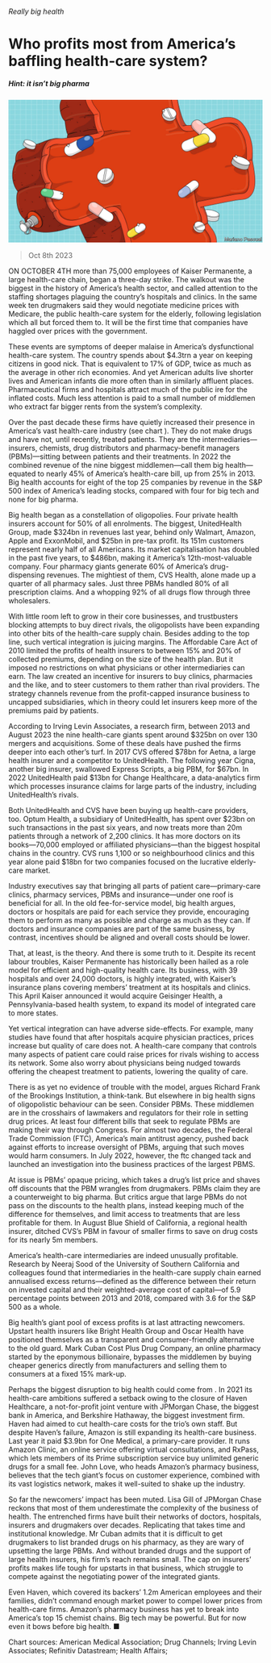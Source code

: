 ###### Really big health

# Who profits most from America’s baffling health-care system? 

##### Hint: it isn’t big pharma 

![image](images/20231014_WBD001.jpg) 

> Oct 8th 2023 

ON OCTOBER 4TH more than 75,000 employees of Kaiser Permanente, a large health-care chain, began a three-day strike. The walkout was the biggest in the history of America’s health sector, and called attention to the staffing shortages plaguing the country’s hospitals and clinics. In the same week ten drugmakers said they would negotiate medicine prices with Medicare, the public health-care system for the elderly, following legislation which all but forced them to. It will be the first time that companies have haggled over prices with the government.

These events are symptoms of deeper malaise in America’s dysfunctional health-care system. The country spends about $4.3trn a year on keeping citizens in good nick. That is equivalent to 17% of GDP, twice as much as the average in other rich economies. And yet American adults live shorter lives and American infants die more often than in similarly affluent places. Pharmaceutical firms and hospitals attract much of the public ire for the inflated costs. Much less attention is paid to a small number of middlemen who extract far bigger rents from the system’s complexity. 

Over the past decade these firms have quietly increased their presence in America’s vast health-care industry (see chart ). They do not make drugs and have not, until recently, treated patients. They are the intermediaries—insurers, chemists, drug distributors and pharmacy-benefit managers (PBMs)—sitting between patients and their treatments. In 2022 the combined revenue of the nine biggest middlemen—call them big health—equated to nearly 45% of America’s health-care bill, up from 25% in 2013. Big health accounts for eight of the top 25 companies by revenue in the S&amp;P 500 index of America’s leading stocks, compared with four for big tech and none for big pharma. 



Big health began as a constellation of oligopolies. Four private health insurers account for 50% of all enrolments. The biggest, UnitedHealth Group, made $324bn in revenues last year, behind only Walmart, Amazon, Apple and ExxonMobil, and $25bn in pre-tax profit. Its 151m customers represent nearly half of all Americans. Its market capitalisation has doubled in the past five years, to $486bn, making it America’s 12th-most-valuable company. Four pharmacy giants generate 60% of America’s drug-dispensing revenues. The mightiest of them, CVS Health, alone made up a quarter of all pharmacy sales. Just three PBMs handled 80% of all prescription claims. And a whopping 92% of all drugs flow through three wholesalers.

With little room left to grow in their core businesses, and trustbusters blocking attempts to buy direct rivals, the oligopolists have been expanding into other bits of the health-care supply chain. Besides adding to the top line, such vertical integration is juicing margins. The Affordable Care Act of 2010 limited the profits of health insurers to between 15% and 20% of collected premiums, depending on the size of the health plan. But it imposed no restrictions on what physicians or other intermediaries can earn. The law created an incentive for insurers to buy clinics, pharmacies and the like, and to steer customers to them rather than rival providers. The strategy channels revenue from the profit-capped insurance business to uncapped subsidiaries, which in theory could let insurers keep more of the premiums paid by patients.

According to Irving Levin Associates, a research firm, between 2013 and August 2023 the nine health-care giants spent around $325bn on over 130 mergers and acquisitions. Some of these deals have pushed the firms deeper into each other’s turf. In 2017 CVS offered $78bn for Aetna, a large health insurer and a competitor to UnitedHealth. The following year Cigna, another big insurer, swallowed Express Scripts, a big PBM, for $67bn. In 2022 UnitedHealth paid $13bn for Change Healthcare, a data-analytics firm which processes insurance claims for large parts of the industry, including UnitedHealth’s rivals.



Both UnitedHealth and CVS have been buying up health-care providers, too. Optum Health, a subsidiary of UnitedHealth, has spent over $23bn on such transactions in the past six years, and now treats more than 20m patients through a network of 2,200 clinics. It has more doctors on its books—70,000 employed or affiliated physicians—than the biggest hospital chains in the country. CVS runs 1,100 or so neighbourhood clinics and this year alone paid $18bn for two companies focused on the lucrative elderly-care market.

Industry executives say that bringing all parts of patient care—primary-care clinics, pharmacy services, PBMs and insurance—under one roof is beneficial for all. In the old fee-for-service model, big health argues, doctors or hospitals are paid for each service they provide, encouraging them to perform as many as possible and charge as much as they can. If doctors and insurance companies are part of the same business, by contrast, incentives should be aligned and overall costs should be lower.

That, at least, is the theory. And there is some truth to it. Despite its recent labour troubles, Kaiser Permanente has historically been hailed as a role model for efficient and high-quality health care. Its business, with 39 hospitals and over 24,000 doctors, is highly integrated, with Kaiser’s insurance plans covering members’ treatment at its hospitals and clinics. This April Kaiser announced it would acquire Geisinger Health, a Pennsylvania-based health system, to expand its model of integrated care to more states.

Yet vertical integration can have adverse side-effects. For example, many studies have found that after hospitals acquire physician practices, prices increase but quality of care does not. A health-care company that controls many aspects of patient care could raise prices for rivals wishing to access its network. Some also worry about physicians being nudged towards offering the cheapest treatment to patients, lowering the quality of care.

There is as yet no evidence of trouble with the model, argues Richard Frank of the Brookings Institution, a think-tank. But elsewhere in big health signs of oligopolistic behaviour can be seen. Consider PBMs. These middlemen are in the crosshairs of lawmakers and regulators for their role in setting drug prices. At least four different bills that seek to regulate PBMs are making their way through Congress. For almost two decades, the Federal Trade Commission (FTC), America’s main antitrust agency, pushed back against efforts to increase oversight of PBMs, arguing that such moves would harm consumers. In July 2022, however, the ftc changed tack and launched an investigation into the business practices of the largest PBMS.

At issue is PBMs’ opaque pricing, which takes a drug’s list price and shaves off discounts that the PBM wrangles from drugmakers. PBMs claim they are a counterweight to big pharma. But critics argue that large PBMs do not pass on the discounts to the health plans, instead keeping much of the difference for themselves, and limit access to treatments that are less profitable for them. In August Blue Shield of California, a regional health insurer, ditched CVS’s PBM in favour of smaller firms to save on drug costs for its nearly 5m members. 

America’s health-care intermediaries are indeed unusually profitable. Research by Neeraj Sood of the University of Southern California and colleagues found that intermediaries in the health-care supply chain earned annualised excess returns—defined as the difference between their return on invested capital and their weighted-average cost of capital—of 5.9 percentage points between 2013 and 2018, compared with 3.6 for the S&P 500 as a whole.



Big health’s giant pool of excess profits is at last attracting newcomers. Upstart health insurers like Bright Health Group and Oscar Health have positioned themselves as a transparent and consumer-friendly alternative to the old guard. Mark Cuban Cost Plus Drug Company, an online pharmacy started by the eponymous billionaire, bypasses the middlemen by buying cheaper generics directly from manufacturers and selling them to consumers at a fixed 15% mark-up. 

Perhaps the biggest disruption to big health could come from . In 2021 its health-care ambitions suffered a setback owing to the closure of Haven Healthcare, a not-for-profit joint venture with JPMorgan Chase, the biggest bank in America, and Berkshire Hathaway, the biggest investment firm. Haven had aimed to cut health-care costs for the trio’s own staff. But despite Haven’s failure, Amazon is still expanding its health-care business. Last year it paid $3.9bn for One Medical, a primary-care provider. It runs Amazon Clinic, an online service offering virtual consultations, and RxPass, which lets members of its Prime subscription service buy unlimited generic drugs for a small fee. John Love, who heads Amazon’s pharmacy business, believes that the tech giant’s focus on customer experience, combined with its vast logistics network, makes it well-suited to shake up the industry.

So far the newcomers’ impact has been muted. Lisa Gill of JPMorgan Chase reckons that most of them underestimate the complexity of the business of health. The entrenched firms have built their networks of doctors, hospitals, insurers and drugmakers over decades. Replicating that takes time and institutional knowledge. Mr Cuban admits that it is difficult to get drugmakers to list branded drugs on his pharmacy, as they are wary of upsetting the large PBMs. And without branded drugs and the support of large health insurers, his firm’s reach remains small. The cap on insurers’ profits makes life tough for upstarts in that business, which struggle to compete against the negotiating power of the integrated giants. 

Even Haven, which covered its backers’ 1.2m American employees and their families, didn’t command enough market power to compel lower prices from health-care firms. Amazon’s pharmacy business has yet to break into America’s top 15 chemist chains. Big tech may be powerful. But for now even it bows before big health. ■


Chart sources: American Medical Association; Drug Channels; Irving Levin Associates; Refinitiv Datastream; Health Affairs; 

